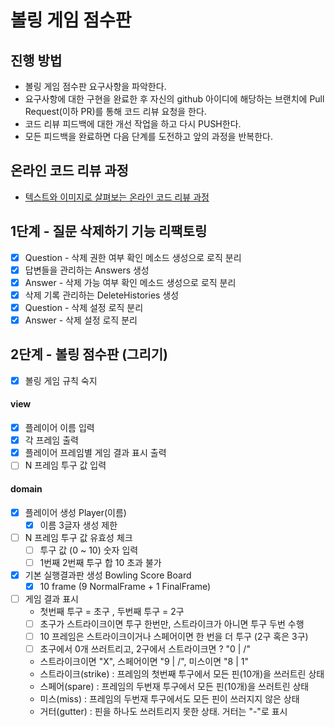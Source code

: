 # 볼링 게임 점수판
## 진행 방법
* 볼링 게임 점수판 요구사항을 파악한다.
* 요구사항에 대한 구현을 완료한 후 자신의 github 아이디에 해당하는 브랜치에 Pull Request(이하 PR)를 통해 코드 리뷰 요청을 한다.
* 코드 리뷰 피드백에 대한 개선 작업을 하고 다시 PUSH한다.
* 모든 피드백을 완료하면 다음 단계를 도전하고 앞의 과정을 반복한다.

## 온라인 코드 리뷰 과정
* [텍스트와 이미지로 살펴보는 온라인 코드 리뷰 과정](https://github.com/next-step/nextstep-docs/tree/master/codereview)

## 1단계 - 질문 삭제하기 기능 리팩토링
* [X] Question - 삭제 권한 여부 확인 메소드 생성으로 로직 분리
* [X] 답변들을 관리하는 Answers 생성 
* [X] Answer - 삭제 가능 여부 확인 메소드 생성으로 로직 분리
* [X] 삭제 기록 관리하는 DeleteHistories 생성 
* [X] Question - 삭제 설정 로직 분리 
* [X] Answer - 삭제 설정 로직 분리 

## 2단계 - 볼링 점수판 (그리기)
* [X] 볼링 게임 규칙 숙지

#### view 
* [X] 플레이어 이름 입력 
* [X] 각 프레임 출력
* [X] 플레이어 프레임별 게임 결과 표시 출력
* [ ] N 프레임 투구 값 입력

#### domain 
* [X] 플레이어 생성 Player(이름)
    * [X] 이름 3글자 생성 제한
    
* [ ] N 프레임 투구 값 유효성 체크
    * [ ] 투구 값 (0 ~ 10) 숫자 입력
    * [ ] 1번째 2번째 투구 합 10 초과 불가
    
* [X] 기본 실행결과판 생성 Bowling Score Board
    * [X] 10 frame (9 NormalFrame + 1 FinalFrame)
    
* [ ] 게임 결과 표시
    * 첫번째 투구 = 초구 , 두번째 투구 = 2구
    * [ ] 초구가 스트라이크이면 투구 한번만, 스트라이크가 아니면 투구 두번 수행
    * [ ] 10 프레임은 스트라이크이거나 스페어이면 한 번을 더 투구 (2구 혹은 3구)
    * [ ] 초구에서 0개 쓰러트리고, 2구에서 스트라이크면 ? "0 | /" 
    * 스트라이크이면 "X", 스페어이면 "9 | /", 미스이면 "8 | 1"
    * 스트라이크(strike) : 프레임의 첫번째 투구에서 모든 핀(10개)을 쓰러트린 상태
    * 스페어(spare) : 프레임의 두번재 투구에서 모든 핀(10개)을 쓰러트린 상태
    * 미스(miss) : 프레임의 두번재 투구에서도 모든 핀이 쓰러지지 않은 상태
    * 거터(gutter) : 핀을 하나도 쓰러트리지 못한 상태. 거터는 "-"로 표시